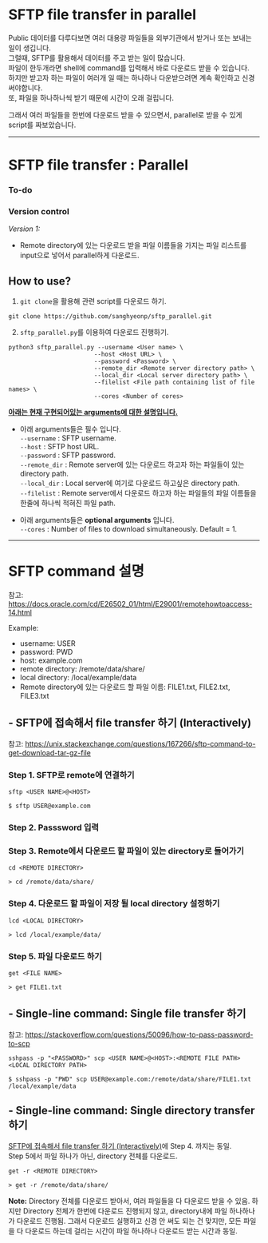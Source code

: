 # SFTP file transfer in parallel

Public 데이터를 다루다보면 여러 대용량 파일들을 외부기관에서 받거나 또는 보내는 일이 생깁니다.  
그럴때, SFTP를 활용해서 데이터를 주고 받는 일이 많습니다.  
파일이 한두개라면 shell에 command를 입력해서 바로 다운로드 받을 수 있습니다.  
하지만 받고자 하는 파일이 여러개 일 때는 하나하나 다운받으려면 계속 확인하고 신경써야합니다.  
또, 파일을 하나하나씩 받기 때문에 시간이 오래 걸립니다.

그래서 여러 파일들을 한번에 다운로드 받을 수 있으면서, parallel로 받을 수 있게 script를 짜보았습니다.

---

# SFTP file transfer : Parallel

### **To-do**

### **Version control**
*Version 1:*
- Remote directory에 있는 다운로드 받을 파일 이름들을 가지는 파일 리스트를 input으로 넣어서 parallel하게 다운로드.

## How to use?
1. `git clone`을 활용해 관련 script를 다운로드 하기.
```
git clone https://github.com/sanghyeonp/sftp_parallel.git
```

2. `sftp_parallel.py`를 이용하여 다운로드 진행하기.
```
python3 sftp_parallel.py --username <User name> \
                        --host <Host URL> \
                        --password <Password> \
                        --remote_dir <Remote server directory path> \
                        --local_dir <Local server directory path> \
                        --filelist <File path containing list of file names> \
                        --cores <Number of cores>
```

<ins>**아래는 현재 구현되어있는 arguments에 대한 설명입니다.**</ins>

- 아래 arguments들은 필수 입니다.  
`--username` :  SFTP username.  
`--host` :  SFTP host URL.  
`--password` :  SFTP password.  
`--remote_dir` :  Remote server에 있는 다운로드 하고자 하는 파일들이 있는 directory path.  
`--local_dir` :  Local server에 여기로 다운로드 하고싶은 directory path.  
`--filelist` : Remote server에서 다운로드 하고자 하는 파일들의 파일 이름들을 한줄에 하나씩 적혀진 파일 path.  

- 아래 arguments들은 **optional arguments** 입니다.  
`--cores` : Number of files to download simultaneously. Default = 1.


---
# SFTP command 설명
참고: https://docs.oracle.com/cd/E26502_01/html/E29001/remotehowtoaccess-14.html

Example:  
- username: USER
- password: PWD
- host: example.com
- remote directory: /remote/data/share/
- local directory: /local/example/data
- Remote directory에 있는 다운로드 할 파일 이름: FILE1.txt, FILE2.txt, FILE3.txt

## - SFTP에 접속해서 file transfer 하기 (Interactively)
참고: https://unix.stackexchange.com/questions/167266/sftp-command-to-get-download-tar-gz-file

### Step 1. SFTP로 remote에 연결하기
`sftp <USER NAME>@<HOST>`
```
$ sftp USER@example.com
```

### Step 2. Passsword 입력

### Step 3. Remote에서 다운로드 할 파일이 있는 directory로 들어가기
`cd <REMOTE DIRECTORY>`
```
> cd /remote/data/share/
```

### Step 4. 다운로드 할 파일이 저장 될 local directory 설정하기
`lcd <LOCAL DIRECTORY>`
```
> lcd /local/example/data/
```

### Step 5. 파일 다운로드 하기
`get <FILE NAME>`
```
> get FILE1.txt
```


## - Single-line command: Single file transfer 하기
참고: https://stackoverflow.com/questions/50096/how-to-pass-password-to-scp

`sshpass -p "<PASSWORD>" scp <USER NAME>@<HOST>:<REMOTE FILE PATH> <LOCAL DIRECTORY PATH>`

```
$ sshpass -p "PWD" scp USER@example.com:/remote/data/share/FILE1.txt /local/example/data
```

## - Single-line command: Single directory transfer 하기

[SFTP에 접속해서 file transfer 하기 (Interactively)](#sftp에-접속해서-file-transfer-하기-interactively)에 Step 4. 까지는 동일.  
Step 5에서 파일 하나가 아닌, directory 전체를 다운로드.

`get -r <REMOTE DIRECTORY>`
```
> get -r /remote/data/share/
```

**Note:** Directory 전체를 다운로드 받아서, 여러 파일들을 다 다운로드 받을 수 있음. 하지만 Directory 전체가 한번에 다운로드 진행되지 않고, directory내에 파일 하나하나가 다운로드 진행됨. 그래서 다운로드 실행하고 신경 안 써도 되는 건 맞지만, 모든 파일을 다 다운로드 하는데 걸리는 시간이 파일 하나하나 다운로드 받는 시간과 동일.